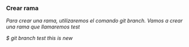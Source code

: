### Crear rama ###
*Para crear una rama, utilizaremos el comando git branch. Vamos a crear una rama que llamaremos test*

*$ git branch test*
*this is new*